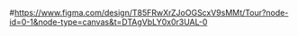 #https://www.figma.com/design/T85FRwXrZJoOGScxV9sMMt/Tour?node-id=0-1&node-type=canvas&t=DTAgVbLY0x0r3UAL-0

